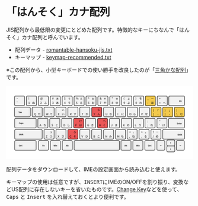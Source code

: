 # 「はんそく」カナ配列

JIS配列から最低限の変更にとどめた配列です。特徴的なキーにちなんで「はんそく」カナ配列と呼んでいます。

- 配列データ - [romantable-hansoku-jis.txt](https://raw.githubusercontent.com/cognitom/sankaku/master/archived/romantable-hansoku-jis.txt)
- キーマップ - [keymap-recommended.txt](https://raw.githubusercontent.com/cognitom/sankaku/master/keymap-recommended.txt)

※この配列から、小型キーボードでの使い勝手を改良したのが「[三角かな配列](../README.md)」です。

![hansoku](../images/hansoku-general.png)

配列データをダウンロードして、IMEの設定画面から読み込むと使えます。

キーマップの使用は任意ですが、<kbd>INSERT</kbd>にIMEのON/OFFを割り振り、<kbd>変換</kbd>などUS配列に存在しないキーを省いたものです。[Change Key](https://forest.watch.impress.co.jp/library/software/changekey/)などを使って、<kbd>Caps</kbd> と <kbd>Insert</kbd> を入れ替えておくとより便利です。
